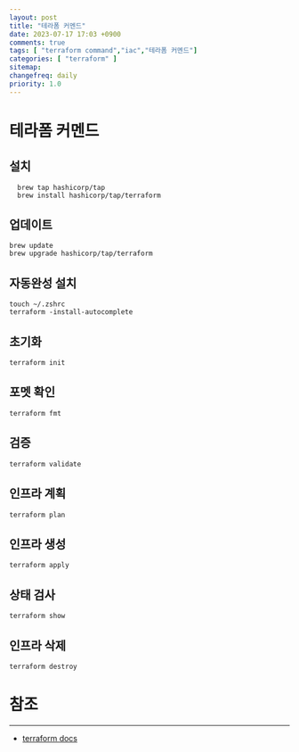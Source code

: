 ```yaml
---
layout: post
title: "테라폼 커멘드"
date: 2023-07-17 17:03 +0900
comments: true
tags: [ "terraform command","iac","테라폼 커멘드"]
categories: [ "terraform" ]
sitemap:
changefreq: daily
priority: 1.0
---
```


# 테라폼 커멘드

## 설치

```shell
  brew tap hashicorp/tap
  brew install hashicorp/tap/terraform
```
## 업데이트

```shell
brew update
brew upgrade hashicorp/tap/terraform
```

## 자동완성 설치

```shell
touch ~/.zshrc
terraform -install-autocomplete
```

## 초기화

```shell
terraform init
```

## 포멧 확인

```shell
terraform fmt
```

## 검증

```shell
terraform validate
```

## 인프라 계획

```shell
terraform plan
```

## 인프라 생성

```shell
terraform apply
```

## 상태 검사

```shell
terraform show
```

## 인프라 삭제

```shell
terraform destroy
```

# 참조
-----

* [terraform docs](https://developer.hashicorp.com/terraform/docs)
